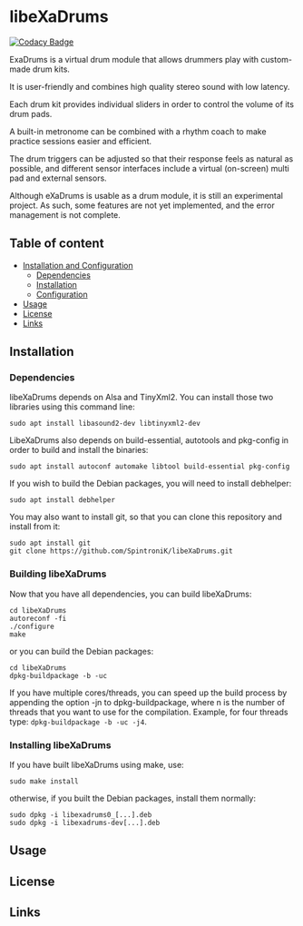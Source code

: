 # libeXaDrums

[![Codacy Badge](https://api.codacy.com/project/badge/Grade/6fd320220fc24258a77b70ac716e4ee1)](https://app.codacy.com/app/SpintroniK/libeXaDrums?utm_source=github.com&utm_medium=referral&utm_content=SpintroniK/libeXaDrums&utm_campaign=Badge_Grade_Dashboard)

 ExaDrums is a virtual drum module that allows drummers play with
 custom-made drum kits.

 It is user-friendly and combines high quality stereo sound with low
 latency.

 Each drum kit provides individual sliders in order to control the
 volume of its drum pads.

 A built-in metronome can be combined with a rhythm coach to make
 practice sessions easier and efficient.

 The drum triggers can be adjusted so that their response feels as
 natural as possible, and different sensor interfaces include a
 virtual (on-screen) multi pad and external sensors.

 Although eXaDrums is usable as a drum module, it is still an
 experimental project. As such, some features are not yet implemented,
 and the error management is not complete.

## Table of content

- [Installation and Configuration](#installation)
  - [Dependencies](#dependencies)
  - [Installation](#installation)
  - [Configuration](#configuration)
- [Usage](#usage)
- [License](#license)
- [Links](#links)

## Installation

### Dependencies

libeXaDrums depends on Alsa and TinyXml2. You can install those two libraries using this command line:

```shell
sudo apt install libasound2-dev libtinyxml2-dev
```

LibeXaDrums also depends on build-essential, autotools and pkg-config in order to build and install the binaries:

```shell
sudo apt install autoconf automake libtool build-essential pkg-config
```

If you wish to build the Debian packages, you will need to install debhelper:

```shell
sudo apt install debhelper
```

You may also want to install git, so that you can clone this repository and install from it:

```shell
sudo apt install git
git clone https://github.com/SpintroniK/libeXaDrums.git
```

### Building libeXaDrums

Now that you have all dependencies, you can build libeXaDrums:

```shell
cd libeXaDrums
autoreconf -fi
./configure
make
```

or you can build the Debian packages:

```shell
cd libeXaDrums
dpkg-buildpackage -b -uc
```

If you have multiple cores/threads, you can speed up the build process by appending the option -jn to dpkg-buildpackage, where n is the number of threads that you want to use for the compilation.
Example, for four threads type: `dpkg-buildpackage -b -uc -j4`.

### Installing libeXaDrums

If you have built libeXaDrums using make, use:

```sudo make install```

otherwise, if you built the Debian packages, install them normally:

```shell
sudo dpkg -i libexadrums0_[...].deb
sudo dpkg -i libexadrums-dev[...].deb
```

## Usage

## License

## Links
